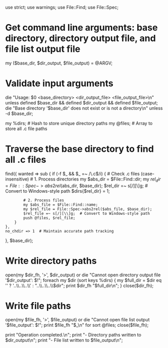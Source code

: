 use strict;
use warnings;
use File::Find;
use File::Spec;

# Get command line arguments: base directory, directory output file, and file list output file
my ($base_dir, $dir_output, $file_output) = @ARGV;

# Validate input arguments
die "Usage: $0 <base_directory> <dir_output_file> <file_output_file>\n" 
  unless defined $base_dir && defined $dir_output && defined $file_output;
die "Base directory '$base_dir' does not exist or is not a directory\n" 
  unless -d $base_dir;

my %dirs;     # Hash to store unique directory paths
my @files;    # Array to store all .c file paths

# Traverse the base directory to find all .c files
find({
    wanted => sub {
        if (-f $_ && $_ =~ /\.c$/i) {  # Check .c files (case-insensitive)
            # 1. Process directories
            my $abs_dir = $File::Find::dir;
            my $rel_dir = File::Spec->abs2rel($abs_dir, $base_dir);
            $rel_dir =~ s[/][\\]g;  # Convert to Windows-style path
            $dirs{$rel_dir} = 1;

            # 2. Process files
            my $abs_file = $File::Find::name;
            my $rel_file = File::Spec->abs2rel($abs_file, $base_dir);
            $rel_file =~ s[/][\\]g;  # Convert to Windows-style path
            push @files, $rel_file;
        }
    },
    no_chdir => 1  # Maintain accurate path tracking
}, $base_dir);

# Write directory paths
open(my $dir_fh, '>', $dir_output) 
  or die "Cannot open directory output file '$dir_output': $!";
foreach my $dir (sort keys %dirs) {
    my $full_dir = $dir eq '' ? '..\\..\\..\\' : "..\\..\\..\\$dir";
    print $dir_fh "$full_dir\n";
}
close($dir_fh);

# Write file paths
open(my $file_fh, '>', $file_output) 
  or die "Cannot open file list output '$file_output': $!";
print $file_fh "$_\n" for sort @files;
close($file_fh);

print "Operation completed.\n";
print "- Directory paths written to $dir_output\n";
print "- File list written to $file_output\n";